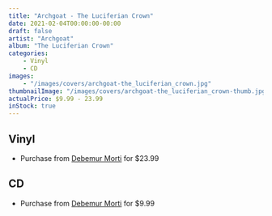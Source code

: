 ```yaml
---
title: "Archgoat - The Luciferian Crown"
date: 2021-02-04T00:00:00-00:00
draft: false
artist: "Archgoat"
album: "The Luciferian Crown"
categories:
    - Vinyl
    - CD
images:
    - "/images/covers/archgoat-the_luciferian_crown.jpg"
thumbnailImage: "/images/covers/archgoat-the_luciferian_crown-thumb.jpg"
actualPrice: $9.99 - 23.99
inStock: true
---
```


## Vinyl
* Purchase from [Debemur Morti](https://debemurmorti.aisamerch.com/item/91137) for $23.99
## CD
* Purchase from [Debemur Morti](https://debemurmorti.aisamerch.com/item/72311) for $9.99
